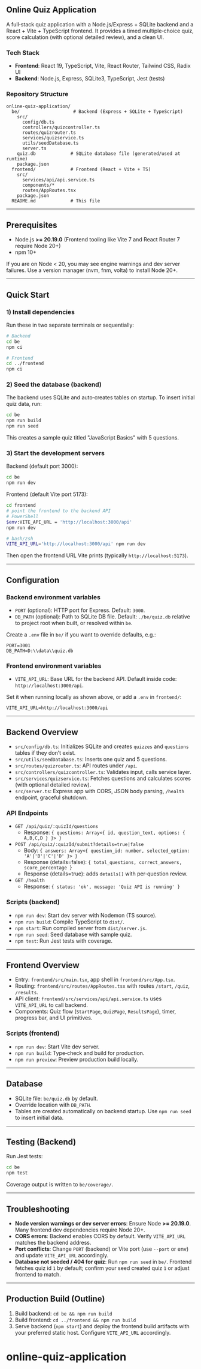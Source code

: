 ## Online Quiz Application

A full‑stack quiz application with a Node.js/Express + SQLite backend and a React + Vite + TypeScript frontend. It provides a timed multiple‑choice quiz, score calculation (with optional detailed review), and a clean UI.

### Tech Stack
- **Frontend**: React 19, TypeScript, Vite, React Router, Tailwind CSS, Radix UI
- **Backend**: Node.js, Express, SQLite3, TypeScript, Jest (tests)

### Repository Structure
```
online-quiz-application/
  be/                    # Backend (Express + SQLite + TypeScript)
    src/
      config/db.ts
      controllers/quizcontroller.ts
      routes/quizrouter.ts
      services/quizservice.ts
      utils/seedDatabase.ts
      server.ts
    quiz.db             # SQLite database file (generated/used at runtime)
    package.json
  frontend/             # Frontend (React + Vite + TS)
    src/
      services/api/api.service.ts
      components/*
      routes/AppRoutes.tsx
    package.json
  README.md             # This file
```

---

## Prerequisites
- Node.js **>= 20.19.0** (Frontend tooling like Vite 7 and React Router 7 require Node 20+)
- npm 10+

If you are on Node < 20, you may see engine warnings and dev server failures. Use a version manager (nvm, fnm, volta) to install Node 20+.

---

## Quick Start

### 1) Install dependencies
Run these in two separate terminals or sequentially:

```bash
# Backend
cd be
npm ci

# Frontend
cd ../frontend
npm ci
```

### 2) Seed the database (backend)
The backend uses SQLite and auto‑creates tables on startup. To insert initial quiz data, run:

```bash
cd be
npm run build
npm run seed
```

This creates a sample quiz titled "JavaScript Basics" with 5 questions.

### 3) Start the development servers

Backend (default port 3000):
```bash
cd be
npm run dev
```

Frontend (default Vite port 5173):
```bash
cd frontend
# point the frontend to the backend API
# PowerShell
$env:VITE_API_URL = 'http://localhost:3000/api'
npm run dev

# bash/zsh
VITE_API_URL='http://localhost:3000/api' npm run dev
```

Then open the frontend URL Vite prints (typically `http://localhost:5173`).

---

## Configuration

### Backend environment variables
- `PORT` (optional): HTTP port for Express. Default: `3000`.
- `DB_PATH` (optional): Path to SQLite DB file. Default: `./be/quiz.db` relative to project root when built, or resolved within `be`.

Create a `.env` file in `be/` if you want to override defaults, e.g.:
```env
PORT=3001
DB_PATH=D:\\data\\quiz.db
```

### Frontend environment variables
- `VITE_API_URL`: Base URL for the backend API. Default inside code: `http://localhost:3000/api`.

Set it when running locally as shown above, or add a `.env` in `frontend/`:
```env
VITE_API_URL=http://localhost:3000/api
```

---

## Backend Overview

- `src/config/db.ts`: Initializes SQLite and creates `quizzes` and `questions` tables if they don’t exist.
- `src/utils/seedDatabase.ts`: Inserts one quiz and 5 questions.
- `src/routes/quizrouter.ts`: API routes under `/api`.
- `src/controllers/quizcontroller.ts`: Validates input, calls service layer.
- `src/services/quizservice.ts`: Fetches questions and calculates scores (with optional detailed review).
- `src/server.ts`: Express app with CORS, JSON body parsing, `/health` endpoint, graceful shutdown.

### API Endpoints
- `GET /api/quiz/:quizId/questions`
  - Response: `{ questions: Array<{ id, question_text, options: { A,B,C,D } }> }`
- `POST /api/quiz/:quizId/submit?details=true|false`
  - Body: `{ answers: Array<{ question_id: number, selected_option: 'A'|'B'|'C'|'D' }> }`
  - Response (details=false): `{ total_questions, correct_answers, score_percentage }`
  - Response (details=true): adds `details[]` with per‑question review.
- `GET /health`
  - Response: `{ status: 'ok', message: 'Quiz API is running' }`

### Scripts (backend)
- `npm run dev`: Start dev server with Nodemon (TS source).
- `npm run build`: Compile TypeScript to `dist/`.
- `npm start`: Run compiled server from `dist/server.js`.
- `npm run seed`: Seed database with sample quiz.
- `npm test`: Run Jest tests with coverage.

---

## Frontend Overview

- Entry: `frontend/src/main.tsx`, app shell in `frontend/src/App.tsx`.
- Routing: `frontend/src/routes/AppRoutes.tsx` with routes `/start`, `/quiz`, `/results`.
- API client: `frontend/src/services/api/api.service.ts` uses `VITE_API_URL` to call backend.
- Components: Quiz flow (`StartPage`, `QuizPage`, `ResultsPage`), timer, progress bar, and UI primitives.

### Scripts (frontend)
- `npm run dev`: Start Vite dev server.
- `npm run build`: Type‑check and build for production.
- `npm run preview`: Preview production build locally.

---

## Database
- SQLite file: `be/quiz.db` by default.
- Override location with `DB_PATH`.
- Tables are created automatically on backend startup. Use `npm run seed` to insert initial data.

---

## Testing (Backend)
Run Jest tests:
```bash
cd be
npm test
```

Coverage output is written to `be/coverage/`.

---

## Troubleshooting
- **Node version warnings or dev server errors**: Ensure Node **>= 20.19.0**. Many frontend dev dependencies require Node 20+.
- **CORS errors**: Backend enables CORS by default. Verify `VITE_API_URL` matches the backend address.
- **Port conflicts**: Change `PORT` (backend) or Vite port (use `--port` or env) and update `VITE_API_URL` accordingly.
- **Database not seeded / 404 for quiz**: Run `npm run seed` in `be/`. Frontend fetches quiz id `1` by default; confirm your seed created quiz `1` or adjust frontend to match.

---

## Production Build (Outline)
1) Build backend: `cd be && npm run build`
2) Build frontend: `cd ../frontend && npm run build`
3) Serve backend (`npm start`) and deploy the frontend build artifacts with your preferred static host. Configure `VITE_API_URL` accordingly.

# online-quiz-application